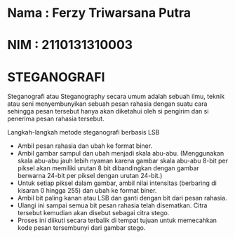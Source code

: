 # Nama : Ferzy Triwarsana Putra
# NIM : 2110131310003

# STEGANOGRAFI

Steganografi atau Steganography secara umum adalah sebuah ilmu, teknik atau seni menyembunyikan sebuah pesan rahasia dengan suatu cara sehingga pesan tersebut hanya akan diketahui oleh si pengirim dan si penerima pesan rahasia tersebut.

Langkah-langkah metode steganografi berbasis LSB
* Ambil pesan rahasia dan ubah ke format biner.
* Ambil gambar sampul dan ubah menjadi skala abu-abu. (Menggunakan skala abu-abu jauh lebih nyaman karena gambar skala abu-abu 8-bit per piksel akan memiliki urutan 8 bit dibandingkan dengan gambar berwarna 24-bit per piksel dengan urutan 24-bit.)
* Untuk setiap piksel dalam gambar, ambil nilai intensitas (berbaring di kisaran 0 hingga 255) dan ubah ke format biner.
* Ambil bit paling kanan atau LSB dan ganti dengan bit dari pesan rahasia.
* Ulangi ini sampai semua bit pesan rahasia telah disematkan. Citra tersebut kemudian akan disebut sebagai citra stego.
* Proses ini diikuti secara terbalik di tempat tujuan untuk memecahkan kode pesan tersembunyi dari gambar stego.